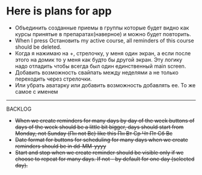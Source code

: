 # Here is plans for app
* Объединить созданные приемы в группы которые будет видно как курсы принятые в препаратах(наверное) и можно будет повторить.
* When I press Остановить my active course, all reminders of this course should be deleted. 
* Когда я нажимаю на +, стрелочку, у меня один экран, а если после этого на домик то у меня как будто бы другой экран. Эту логику надо отладить чтобы всегда был один единственный main screen. 
* Добавить возможность свайпать между неделями а не только переходить через стрелочки. 
* Или убрать аватарку или добавить возможность добавлять ее. То же самое с именем

__________
BACKLOG
* ~~When we create reminders for many days by day of the week buttons of days of the week should be a little bit bigger, days should start from Monday, not Sunday (Пн not Вс) like this Пн Вт Ср Чт Пт Сб Вс~~
* ~~Date format for buttons for scheduling for many days when we create reminders should be in dd-MM-yyyy~~
* ~~Start and stop when we create reminder should be visible only if we choose to repeat for many days. If not - by default for one day (selected day).~~
